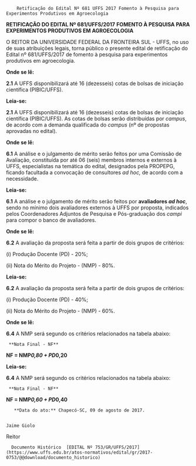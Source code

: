         Retificação do Edital Nº 681 UFFS 2017 Fomento à Pesquisa para Experimentos Produtivos em Agroecologia  

**RETIFICAÇÃO DO EDITAL Nº 681/UFFS/2017** **FOMENTO À PESQUISA PARA EXPERIMENTOS PRODUTIVOS EM AGROECOLOGIA**

  

 O REITOR DA UNIVERSIDADE FEDERAL DA FRONTEIRA SUL - UFFS, no uso de suas atribuições legais, torna público o presente edital de retificação do Edital nº 681/UFFS/2017 de fomento à pesquisa para experimentos produtivos em agroecologia.

  

 **Onde se lê:**

 **2.1** A UFFS disponibilizará até 16 (dezesseis) cotas de bolsas de iniciação científica (PIBIC/UFFS).

 **Leia-se:**

 **2.1** A UFFS disponibilizará até 16 (dezesseis) cotas de bolsas de iniciação científica (PIBIC/UFFS). As cotas de bolsas serão distribuídas por *campus*, de acordo com a demanda qualificada do *campus* (nº de propostas aprovadas no edital).

  

 **Onde se lê:**

 **6.1** A análise e o julgamento de mérito serão feitos por uma Comissão de Avaliação, constituída por até 06 (seis) membros internos e externos à UFFS, especialistas na temática do edital, designados pela PROPEPG, ficando facultada a convocação de consultores *ad hoc,* de acordo com a necessidade.

 **Leia-se:**

 **6.1** A análise e o julgamento de mérito serão feitos por **avaliadores *ad hoc***, sendo no mínimo dois avaliadores externos à UFFS por proposta, indicados pelos Coordenadores Adjuntos de Pesquisa e Pós-graduação dos *campi* para compor o banco de avaliadores.

  

 **Onde se lê:**

 **6.2** A avaliação da proposta será feita a partir de dois grupos de critérios:

 (i) Produção Docente (PD) - 20%;

 (ii) Nota do Mérito do Projeto - (NMP) - 80%.

 **Leia-se:**

 **6.2** A avaliação da proposta será feita a partir de dois grupos de critérios:

 (i) Produção Docente (PD) - 40%;

 (ii) Nota do Mérito do Projeto - (NMP) - 60%.

  

 **Onde se lê:**

 **6.4** A NMP será segundo os critérios relacionados na tabela abaixo:

     **Nota Final - NF** 

   **NF = NMP*0,80 + PD*0,20**

      

 **Leia-se:**

 **6.4** A NMP será segundo os critérios relacionados na tabela abaixo:

     **Nota Final - NF** 

   **NF = NMP*0,60 + PD*0,40** 

       **Data do ato:** Chapecó-SC, 09 de agosto de 2017.   
 

    Jaime Giolo   
 Reitor 

      Documento Histórico  [EDITAL Nº 753/GR/UFFS/2017](https://www.uffs.edu.br/atos-normativos/edital/gr/2017-0753/@@download/documento_historico)     
      